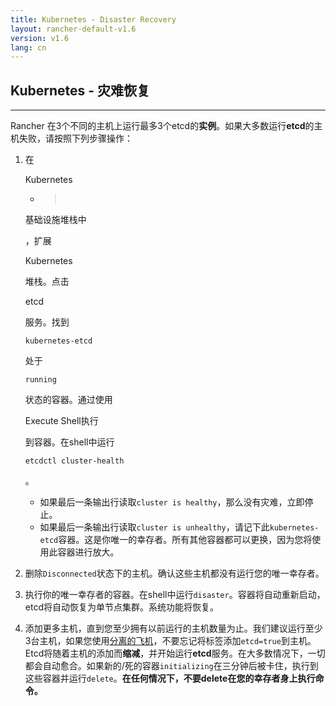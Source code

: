 ```yaml
---
title: Kubernetes - Disaster Recovery
layout: rancher-default-v1.6
version: v1.6
lang: cn
---
```


## Kubernetes -  灾难恢复

---

Rancher 在3个不同的主机上运行最多3个etcd的**实例**。如果大多数运行**etcd**的主机失败，请按照下列步骤操作：

1. 在

   Kubernetes

    - > ​

   基础设施堆栈中

   ，扩展

   Kubernetes

   堆栈。点击

   etcd

   服务。找到

   ```
   kubernetes-etcd
   ```

   处于

   ```
   running
   ```

   状态的容器。通过使用

   Execute Shell执行

   到容器。在shell中运行

   ```
   etcdctl cluster-health
   ```

   。

   - 如果最后一条输出行读取`cluster is healthy`，那么没有灾难，立即停止。
   - 如果最后一条输出行读取`cluster is unhealthy`，请记下此`kubernetes-etcd`容器。这是你唯一的幸存者。所有其他容器都可以更换，因为您将使用此容器进行放大。

2. 删除`Disconnected`状态下的主机。确认这些主机都没有运行您的唯一幸存者。

3. 执行你的唯一幸存者的容器。在shell中运行`disaster`。容器将自动重新启动，etcd将自动恢复为单节点集群。系统功能将恢复。

4. 添加更多主机，直到您至少拥有以前运行的主机数量为止。我们建议运行至少3台主机，如果您使用[分离的飞机](https://github.com/rancher/rancher.github.io/blob/master/rancher/v1.6/cn/kubernetes/disaster-recovery/%7B%7Bsite.baseurl%7D%7D/rancher/%7B%7Bpage.version%7D%7D/%7B%7Bpage.lang%7D%7D/kubernetes/resilicncy-planes/#separated-planes)，不要忘记将标签添加`etcd=true`到主机。Etcd将随着主机的添加而**缩减**，并开始运行**etcd**服务。在大多数情况下，一切都会自动愈合。如果新的/死的容器`initializing`在三分钟后被卡住，执行到这些容器并运行`delete`。**在任何情况下，不要delete在您的幸存者身上执行命令。**